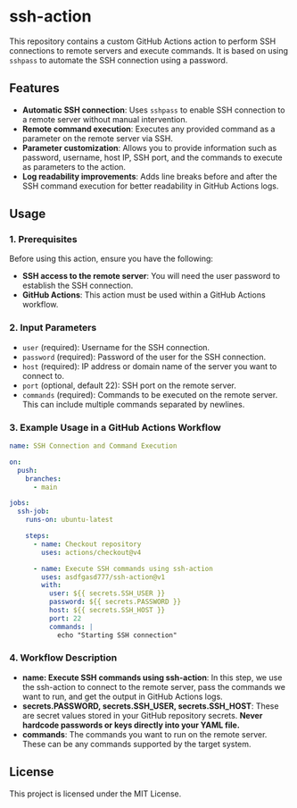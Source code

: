 # ssh-action

This repository contains a custom GitHub Actions action to perform SSH connections to remote servers and execute commands. It is based on using `sshpass` to automate the SSH connection using a password.

## Features

- **Automatic SSH connection**: Uses `sshpass` to enable SSH connection to a remote server without manual intervention.
- **Remote command execution**: Executes any provided command as a parameter on the remote server via SSH.
- **Parameter customization**: Allows you to provide information such as password, username, host IP, SSH port, and the commands to execute as parameters to the action.
- **Log readability improvements**: Adds line breaks before and after the SSH command execution for better readability in GitHub Actions logs.


## Usage

### 1. Prerequisites

Before using this action, ensure you have the following:

- **SSH access to the remote server**: You will need the user password to establish the SSH connection.
- **GitHub Actions**: This action must be used within a GitHub Actions workflow.

### 2. Input Parameters

- `user` (required): Username for the SSH connection.
- `password` (required): Password of the user for the SSH connection.
- `host` (required): IP address or domain name of the server you want to connect to.
- `port` (optional, default 22): SSH port on the remote server.
- `commands` (required): Commands to be executed on the remote server. This can include multiple commands separated by newlines.

### 3. Example Usage in a GitHub Actions Workflow

```yaml
name: SSH Connection and Command Execution

on:
  push:
    branches:
      - main

jobs:
  ssh-job:
    runs-on: ubuntu-latest

    steps:
      - name: Checkout repository
        uses: actions/checkout@v4

      - name: Execute SSH commands using ssh-action
        uses: asdfgasd777/ssh-action@v1
        with:
          user: ${{ secrets.SSH_USER }}
          password: ${{ secrets.PASSWORD }}
          host: ${{ secrets.SSH_HOST }}
          port: 22
          commands: |
            echo "Starting SSH connection"
```
### 4. Workflow Description

- **name: Execute SSH commands using ssh-action**: In this step, we use the ssh-action to connect to the remote server, pass the commands we want to run, and get the output in GitHub Actions logs.
- **secrets.PASSWORD, secrets.SSH_USER, secrets.SSH_HOST**: These are secret values stored in your GitHub repository secrets. **Never hardcode passwords or keys directly into your YAML file.**
- **commands**: The commands you want to run on the remote server. These can be any commands supported by the target system.

## License

This project is licensed under the MIT License.

